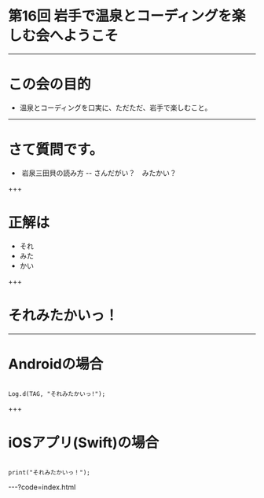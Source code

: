 # 第16回 岩手で温泉とコーディングを楽しむ会へようこそ

---

# この会の目的

- 温泉とコーディングを口実に、ただただ、岩手で楽しむこと。

---

# さて質問です。

-  岩泉三田貝の読み方
-- さんだがい？　みたかい？

+++

# 正解は

- それ
- みた
- かい

+++

# それみたかいっ！

---

# Androidの場合

```

Log.d(TAG, "それみたかいっ!");

```
+++

# iOSアプリ(Swift)の場合
```

print("それみたかいっ！");

```
---?code=index.html
